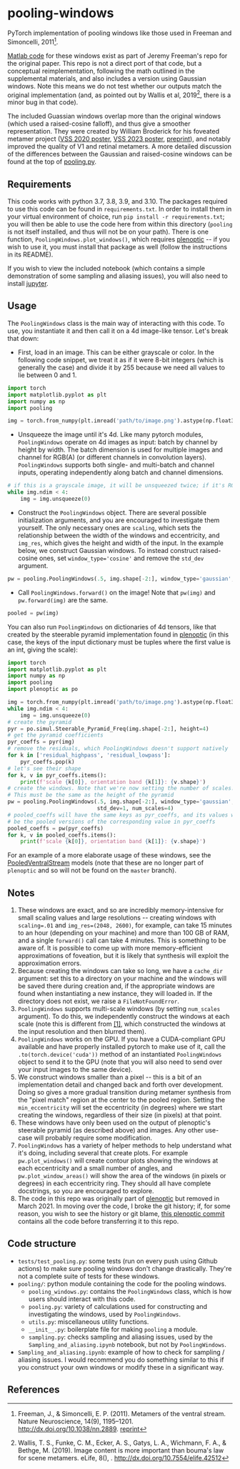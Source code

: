 # pooling-windows

PyTorch implementation of pooling windows like those used in Freeman and
Simoncelli, 2011[^1].

[Matlab code](https://github.com/freeman-lab/metamers/) for these windows exist
as part of Jeremy Freeman's repo for the original paper. This repo is not a
direct port of that code, but a conceptual reimplementation, following the math
outlined in the supplemental materials, and also includes a version using
Gaussian windows. Note this means we do not test whether our outputs match the
original implementation (and, as pointed out by Wallis et al, 2019[^2], there
is a minor bug in that code).

The included Guassian windows overlap more than the original windows (which used
a raised-cosine falloff), and thus give a smoother representation. They were
created by William Broderick for his foveated metamer project ([VSS 2020
poster](https://osf.io/aketq/), [VSS 2023 poster](https://osf.io/8hdaz/),
[preprint](https://www.biorxiv.org/content/10.1101/2023.05.18.541306)), and
notably improved the quality of V1 and retinal metamers. A more detailed
discussion of the differences between the Gaussian and raised-cosine windows can
be found at the top of
[pooling.py](https://github.com/LabForComputationalVision/pooling-windows/blob/main/pooling/pooling.py#L3).

## Requirements

This code works with python 3.7, 3.8, 3.9, and 3.10. The packages required to
use this code can be found in `requirements.txt`. In order to install them in
your virtual environment of choice, run `pip install -r requirements.txt`; you
will then be able to use the code here from within this directory (`pooling` is
not itself installed, and thus will not be on your path). There is one function,
`PoolingWindows.plot_windows()`, which requires
[plenoptic](https://github.com/LabForComputationalVision/plenoptic/) -- if you
wish to use it, you must install that package as well (follow the instructions
in its README).

If you wish to view the included notebook (which contains a simple demonstration
of some sampling and aliasing issues), you will also need to install
[jupyter](https://jupyterlab.readthedocs.io/en/stable/getting_started/installation.html).

## Usage

The `PoolingWindows` class is the main way of interacting with this code. To
use, you instantiate it and then call it on a 4d image-like tensor. Let's break
that down:

- First, load in an image. This can be either grayscale or color. In the
  following code snippet, we treat it as if it were 8-bit integers (which is
  generally the case) and divide it by 255 because we need all values to lie
  between 0 and 1. 

``` python
import torch
import matplotlib.pyplot as plt
import numpy as np
import pooling

img = torch.from_numpy(plt.imread('path/to/image.png').astype(np.float32)) / 255
```

- Unsqueeze the image until it's 4d. Like many pytorch modules, `PoolingWindows`
  operate on 4d images as input: batch by channel by height by width. The batch
  dimension is used for multiple images and channel for RGB(A) (or different
  channels in convolution layers). `PoolingWindows` supports both single- and
  multi-batch and channel inputs, operating independently along batch and
  channel dimensions.
  
``` python
# if this is a grayscale image, it will be unsqueezed twice; if it's RGB, it will be unsqueezed once.
while img.ndim < 4:
    img = img.unsqueeze(0)
```

- Construct the `PoolingWindows` object. There are several possible
  initialization arguments, and you are encouraged to investigate them yourself.
  The only necessary ones are `scaling`, which sets the relationship between the
  width of the windows and eccentricity, and `img_res`, which gives the height
  and width of the input. In the example below, we construct Gaussian windows.
  To instead construct raised-cosine ones, set `window_type='cosine'` and remove
  the `std_dev` argument.

``` python
pw = pooling.PoolingWindows(.5, img.shape[-2:], window_type='gaussian', std_dev=1)
```

- Call `PoolingWindows.forward()` on the image! Note that `pw(img)` and
  `pw.forward(img)` are the same.

``` python
pooled = pw(img)
```

You can also run `PoolingWindows` on dictionaries of 4d tensors, like that
created by the steerable pyramid implementation found in
[plenoptic](https://github.com/LabForComputationalVision/plenoptic) (in this
case, the keys of the input dictionary must be tuples where the first value is
an int, giving the scale):

``` python
import torch
import matplotlib.pyplot as plt
import numpy as np
import pooling
import plenoptic as po

img = torch.from_numpy(plt.imread('path/to/image.png').astype(np.float32)) / 255
while img.ndim < 4:
    img = img.unsqueeze(0)
# create the pyramid
pyr = po.simul.Steerable_Pyramid_Freq(img.shape[-2:], height=4)
# get the pyramid coefficients
pyr_coeffs = pyr(img)
# remove the residuals, which PoolingWindows doesn't support natively
for k in ['residual_highpass', 'residual_lowpass']:
    pyr_coeffs.pop(k)
# let's see their shape
for k, v in pyr_coeffs.items():
    print(f'scale {k[0]}, orientation band {k[1]}: {v.shape}')
# create the windows. Note that we're now setting the number of scales! 
# This must be the same as the height of the pyramid
pw = pooling.PoolingWindows(.5, img.shape[-2:], window_type='gaussian', 
                            std_dev=1, num_scales=4)
# pooled_coeffs will have the same keys as pyr_coeffs, and its values will 
# be the pooled versions of the corresponding value in pyr_coeffs
pooled_coeffs = pw(pyr_coeffs)
for k, v in pooled_coeffs.items():
    print(f'scale {k[0]}, orientation band {k[1]}: {v.shape}')
```

For an example of a more elaborate usage of these windows, see the
[PooledVentralStream](https://github.com/LabForComputationalVision/plenoptic/blob/cdbc56886c3cf57822ae8fd8b71b78ef80670210/plenoptic/simulate/models/ventral_stream.py#L18)
models (note that these are no longer part of `plenoptic` and so will not be
found on the `master` branch).

## Notes

1. These windows are exact, and so are incredibly memory-intensive for small
   scaling values and large resolutions -- creating windows with `scaling=.01`
   and `img_res=(2048, 2600)`, for example, can take 15 minutes to an hour
   (depending on your machine) and more than 100 GB of RAM, and a single
   `forward()` call can take 4 minutes. This is something to be aware of. It is
   possible to come up with more memory-efficient approximations of foveation,
   but it is likely that synthesis will exploit the approximation errors.
4. Because creating the windows can take so long, we have a `cache_dir`
   argument: set this to a directory on your machine and the windows will be
   saved there during creation and, if the appropriate windows are found when
   instantiating a new instance, they will loaded in. If the directory does not
   exist, we raise a `FileNotFoundError`.
1. `PoolingWindows` supports multi-scale windows (by setting `num_scales`
   argument). To do this, we independently construct the windows at each scale
   (note this is different from [[1]](1#), which constructed the windows at the
   input resolution and then blurred them).
2. `PoolingWindows` works on the GPU. If you have a CUDA-compliant GPU available
   and have properly installed pytorch to make use of it, call the
   `.to(torch.device('cuda'))` method of an instantiated `PoolingWindows` object
   to send it to the GPU (note that you will also need to send over your input
   images to the same device).
2. We construct windows smaller than a pixel -- this is a bit of an
   implementation detail and changed back and forth over development. Doing so
   gives a more gradual transition during metamer synthesis from the "pixel
   match" region at the center to the pooled region. Setting the
   `min_eccentricity` will set the eccentricity (in degrees) where we start
   creating the windows, regardless of their size (in pixels) at that point.
3. These windows have only been used on the output of plenoptic's steerable
   pyramid (as described above) and images. Any other use-case will probably
   require some modification.
4. `PoolingWindows` has a variety of helper methods to help understand what it's
   doing, including several that create plots. For example `pw.plot_windows()`
   will create contour plots showing the windows at each eccentricity and a
   small number of angles, and `pw.plot_window_areas()` will show the area of
   the windows (in pixels or degrees) in each eccentricity ring. They should all
   have complete docstrings, so you are encouraged to explore.
5. The code in this repo was originally part of
   [plenoptic](https://github.com/LabForComputationalVision/plenoptic/) but
   removed in March 2021. In moving over the code, I broke the git history; if,
   for some reason, you wish to see the history or git blame, [this plenoptic
   commit](https://github.com/LabForComputationalVision/plenoptic/tree/fb1c4d29c645c9a054baa021c7ffd07609b181d4)
   contains all the code before transferring it to this repo.

## Code structure

  - `tests/test_pooling.py`: some tests (run on every push using Github actions)
    to make sure pooling windows don't change drastically. They're not a
    complete suite of tests for these windows.
  - `pooling/`: python module containing the code for the pooling windows.
    - `pooling_windows.py`: contains the `PoolingWindows` class, which is how
      users should interact with this code.
    - `pooling.py`: variety of calculations used for constructing and
      investigating the windows, used by `PoolingWindows`.
    - `utils.py`: miscellaneous utility functions.
    - `__init__.py`: boilerplate file for making `pooling` a module.
    - `sampling.py`: checks sampling and aliasing issues, used by the
      `Sampling_and_aliasing.ipynb` notebook, but not by `PoolingWindows`.
  - `Sampling_and_aliasing.ipynb`: example of how to check for sampling /
    aliasing issues. I would recommend you do something similar to this if you
    construct your own windows or modify these in a significant way.

## References

[^1]: Freeman, J., & Simoncelli, E. P. (2011). Metamers of the ventral stream.
Nature Neuroscience, 14(9), 1195–1201. http://dx.doi.org/10.1038/nn.2889.
[reprint](https://www.cns.nyu.edu/pub/eero/freeman10-reprint.pdf)

[^2]: Wallis, T. S., Funke, C. M., Ecker, A. S., Gatys, L. A., Wichmann, F. A., &
Bethge, M. (2019). Image content is more important than bouma's law for scene
metamers. eLife, 8(), . http://dx.doi.org/10.7554/elife.42512

